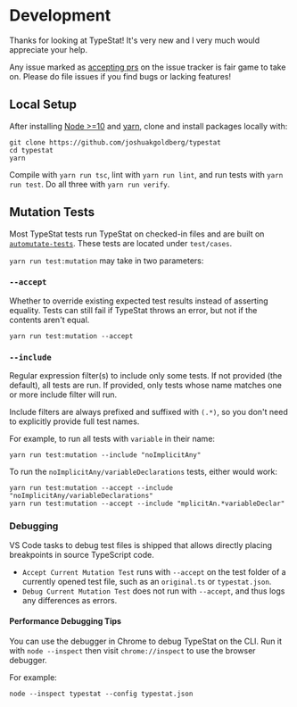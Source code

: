 # Development

Thanks for looking at TypeStat!
It's very new and I very much would appreciate your help.

Any issue marked as [accepting prs](https://github.com/JoshuaKGoldberg/TypeStat/issues?q=is%3Aissue+is%3Aopen+label%3A%22accepting+prs%22) on the issue tracker is fair game to take on.
Please do file issues if you find bugs or lacking features!

## Local Setup

After installing [Node >=10](https://nodejs.org/en/download) and [yarn](https://yarnpkg.com), clone and install packages locally with:

```shell
git clone https://github.com/joshuakgoldberg/typestat
cd typestat
yarn
```

Compile with `yarn run tsc`, lint with `yarn run lint`, and run tests with `yarn run test`.
Do all three with `yarn run verify`.

## Mutation Tests

Most TypeStat tests run TypeStat on checked-in files and are built on [`automutate-tests`](https://github.com/automutate/automutate-tests).
These tests are located under `test/cases`.

`yarn run test:mutation` may take in two parameters:

### `--accept`

Whether to override existing expected test results instead of asserting equality.
Tests can still fail if TypeStat throws an error, but not if the contents aren't equal.

```shell
yarn run test:mutation --accept
```

### `--include`

Regular expression filter(s) to include only some tests.
If not provided (the default), all tests are run.
If provided, only tests whose name matches one or more include filter will run.

Include filters are always prefixed and suffixed with `(.*)`, so you don't need to explicitly provide full test names.

For example, to run all tests with `variable` in their name:

```shell
yarn run test:mutation --include "noImplicitAny"
```

To run the `noImplicitAny/variableDeclarations` tests, either would work:

```shell
yarn run test:mutation --accept --include "noImplicitAny/variableDeclarations"
yarn run test:mutation --accept --include "mplicitAn.*variableDeclar"
```

### Debugging

VS Code tasks to debug test files is shipped that allows directly placing breakpoints in source TypeScript code.

* `Accept Current Mutation Test` runs with `--accept` on the test folder of a currently opened test file, such as an `original.ts` or `typestat.json`.
* `Debug Current Mutation Test` does not run with `--accept`, and thus logs any differences as errors.

#### Performance Debugging Tips

You can use the debugger in Chrome to debug TypeStat on the CLI.
Run it with `node --inspect` then visit `chrome://inspect` to use the browser debugger.

For example:

```shell
node --inspect typestat --config typestat.json
```
